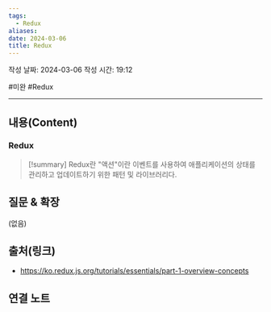 ```yaml
---
tags:
  - Redux
aliases: 
date: 2024-03-06
title: Redux
---
```

작성 날짜: 2024-03-06
작성 시간: 19:12

#미완 #Redux 

----
## 내용(Content)
### Redux
>[!summary]
>Redux란 "액션"이란 이벤트를 사용하여 애플리케이션의 상태를 관리하고 업데이트하기 위한 패턴 및 라이브러리다.



## 질문 & 확장

(없음)

## 출처(링크)
- https://ko.redux.js.org/tutorials/essentials/part-1-overview-concepts

## 연결 노트










